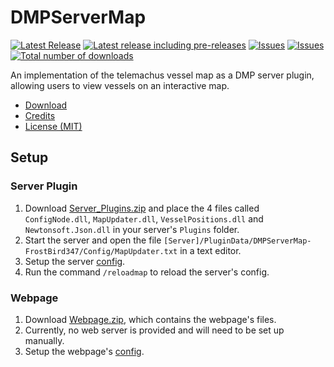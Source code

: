 # DMPServerMap

[![Latest Release](https://img.shields.io/github/v/release/FrostBird347/DMPServerMap?label=Latest%20Release)](https://github.com/FrostBird347/DMPServerMap/releases/latest) [![Latest release including pre-releases](https://img.shields.io/github/v/release/FrostBird347/DMPServerMap?include_prereleases&label=Latest%20Pre-Release)](https://github.com/FrostBird347/DMPServerMap/releases) [![Issues](https://img.shields.io/github/issues-raw/FrostBird347/DMPServerMap?label=Open%20Issues)](https://github.com/FrostBird347/DMPServerMap/issues) [![Issues](https://img.shields.io/github/issues-closed-raw/FrostBird347/DMPServerMap?label=Closed%20Issues&color=success)](https://github.com/frostbird347/dmpservermap/issues?q=is%3Aissue+sort%3Aupdated-desc+is%3Aclosed) [![Total number of downloads](https://img.shields.io/github/downloads/FrostBird347/DMPServerMap/total?label=Downloads)](https://github.com/FrostBird347/DMPServerMap/releases)

An implementation of the telemachus vessel map as a DMP server plugin, allowing users to view vessels on an interactive map.

- [Download](https://github.com/FrostBird347/DMPServerMap/releases/latest/)
- [Credits](https://github.com/FrostBird347/DMPServerMap/blob/master/Credits.md)
- [License (MIT)](https://github.com/FrostBird347/DMPServerMap/blob/master/LICENSE)

## Setup

### Server Plugin
1. Download [Server_Plugins.zip](https://github.com/FrostBird347/DMPServerMap/releases/latest/) and place the 4 files called `ConfigNode.dll`, `MapUpdater.dll`, `VesselPositions.dll` and `Newtonsoft.Json.dll` in your server's `Plugins` folder.
2. Start the server and open the file `[Server]/PluginData/DMPServerMap-FrostBird347/Config/MapUpdater.txt` in a text editor.
3. Setup the server [config](https://github.com/FrostBird347/DMPServerMap/wiki/Config#Plugin).
4. Run the command `/reloadmap` to reload the server's config.

### Webpage
1. Download [Webpage.zip](https://github.com/FrostBird347/DMPServerMap/releases/latest/), which contains the webpage's files.
2. Currently, no web server is provided and will need to be set up manually.
3. Setup the webpage's [config](https://github.com/FrostBird347/DMPServerMap/wiki/Config#Webpage).